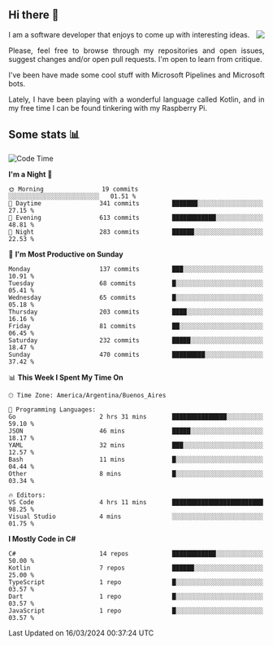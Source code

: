 ## Hi there :slightly_smiling_face:

<img src="https://github-readme-stats.vercel.app/api?username=victorgrycuk&show_icons=true&count_private=true&title_color=F7941E&icon_color=F7941E" align="right">

<p align="justify">
I am a software developer that enjoys to come up with interesting ideas.
<p/>

<p align= "justify">
Please, feel free to browse through my repositories and open issues, suggest changes and/or open pull requests. I'm open to learn from critique.
<p/>


<p align= "justify">
I've been have made some cool stuff with Microsoft Pipelines and Microsoft bots.
<p/>

<p align= "justify">
Lately, I have been playing with a wonderful language called Kotlin, and in my free time I can be found tinkering with my Raspberry Pi.
<p/>

## Some stats :bar_chart:
<!--START_SECTION:waka-->
![Code Time](http://img.shields.io/badge/Code%20Time-1%2C900%20hrs%2046%20mins-blue)

**I'm a Night 🦉** 

```text
🌞 Morning                19 commits          ░░░░░░░░░░░░░░░░░░░░░░░░░   01.51 % 
🌆 Daytime                341 commits         ███████░░░░░░░░░░░░░░░░░░   27.15 % 
🌃 Evening                613 commits         ████████████░░░░░░░░░░░░░   48.81 % 
🌙 Night                  283 commits         ██████░░░░░░░░░░░░░░░░░░░   22.53 % 
```
📅 **I'm Most Productive on Sunday** 

```text
Monday                   137 commits         ███░░░░░░░░░░░░░░░░░░░░░░   10.91 % 
Tuesday                  68 commits          █░░░░░░░░░░░░░░░░░░░░░░░░   05.41 % 
Wednesday                65 commits          █░░░░░░░░░░░░░░░░░░░░░░░░   05.18 % 
Thursday                 203 commits         ████░░░░░░░░░░░░░░░░░░░░░   16.16 % 
Friday                   81 commits          ██░░░░░░░░░░░░░░░░░░░░░░░   06.45 % 
Saturday                 232 commits         █████░░░░░░░░░░░░░░░░░░░░   18.47 % 
Sunday                   470 commits         █████████░░░░░░░░░░░░░░░░   37.42 % 
```


📊 **This Week I Spent My Time On** 

```text
🕑︎ Time Zone: America/Argentina/Buenos_Aires

💬 Programming Languages: 
Go                       2 hrs 31 mins       ███████████████░░░░░░░░░░   59.10 % 
JSON                     46 mins             █████░░░░░░░░░░░░░░░░░░░░   18.17 % 
YAML                     32 mins             ███░░░░░░░░░░░░░░░░░░░░░░   12.57 % 
Bash                     11 mins             █░░░░░░░░░░░░░░░░░░░░░░░░   04.44 % 
Other                    8 mins              █░░░░░░░░░░░░░░░░░░░░░░░░   03.34 % 

🔥 Editors: 
VS Code                  4 hrs 11 mins       █████████████████████████   98.25 % 
Visual Studio            4 mins              ░░░░░░░░░░░░░░░░░░░░░░░░░   01.75 % 
```

**I Mostly Code in C#** 

```text
C#                       14 repos            ████████████░░░░░░░░░░░░░   50.00 % 
Kotlin                   7 repos             ██████░░░░░░░░░░░░░░░░░░░   25.00 % 
TypeScript               1 repo              █░░░░░░░░░░░░░░░░░░░░░░░░   03.57 % 
Dart                     1 repo              █░░░░░░░░░░░░░░░░░░░░░░░░   03.57 % 
JavaScript               1 repo              █░░░░░░░░░░░░░░░░░░░░░░░░   03.57 % 
```




 Last Updated on 16/03/2024 00:37:24 UTC
<!--END_SECTION:waka-->
